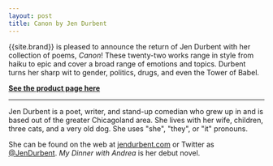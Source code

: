 ```yaml
---
layout: post
title: Canon by Jen Durbent
---
```


{{site.brand}} is pleased to announce the return of Jen Durbent with her collection of poems, *Canon*! These twenty-two works range in style from haiku to epic and cover a broad range of emotions and topics. Durbent turns her sharp wit to gender, politics, drugs, and even the Tower of Babel.

<script type="text/javascript">
window.location.replace('/canon');
</script>
[**See the product page here**](/canon)

-----

Jen Durbent is a poet, writer, and stand-up comedian who grew up in and is based out of the greater Chicagoland area. She lives with her wife, children, three cats, and a very old dog. She uses "she", "they", or "it" pronouns.

She can be found on the web at [jendurbent.com](http://jendurbent.com) or Twitter as [@JenDurbent](https://twitter.com/JenDurbent). *My Dinner with Andrea* is her debut novel.
